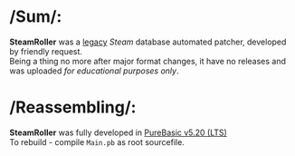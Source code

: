 # /Sum/:
__SteamRoller__ was a [legacy](https://www.reddit.com/r/Steam/comments/5iq5ql/how_to_rename_games_in_steam_library/) _Steam_ database automated patcher, developed by friendly request.  
Being a thing no more after major format changes, it have no releases and was uploaded _for educational purposes only_.

# /Reassembling/:
__SteamRoller__ was fully developed in [PureBasic v5.20 (LTS)](http://purebasic.com)  
To rebuild - compile `Main.pb` as root sourcefile.
